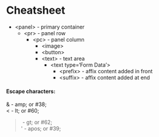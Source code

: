 # Cheatsheet
* &lt;panel> - primary container
	* &lt;pr> - panel row
		* &lt;pc> - panel column
			* &lt;image>
			* &lt;button>
			* &lt;text> - text area
				* &lt;text type=‘Form Data’>
					* &lt;prefix> - affix content added in front
					* &lt;suffix> - affix content added at end

#### Escape characters:
& - amp; or #38;  
< - lt; or #60;  
> - gt; or #62;  
' - apos; or #39;  

